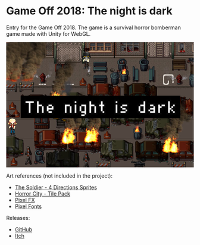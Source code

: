 # Game Off 2018: The night is dark

Entry for the Game Off 2018. The game is a survival horror bomberman game made with Unity for WebGL.

<p align="center"><img align="center" src="the_night_is_dark.jpg"></p>

Art references (not included in the project):
* [The Soldier - 4 Directions Sprites](https://assetstore.unity.com/packages/2d/characters/the-soldier-4-directions-sprites-94136)
* [Horror City - Tile Pack](https://vexedenigma.itch.io/horror-city-tile-pack)
* [Pixel FX](https://assetstore.unity.com/packages/vfx/particles/fire-explosions/pixel-fx-41545)
* [Pixel Fonts](https://assetstore.unity.com/packages/2d/fonts/pixel-fonts-113588)

Releases:
* [GitHub](https://adcimon.github.io/gameoff2018-release/)
* [Itch](https://adcimon.itch.io/the-night-is-dark)
